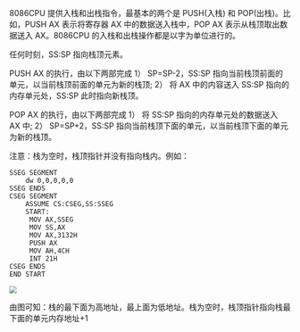 8086CPU 提供入栈和出栈指令，最基本的两个是 PUSH(入栈) 和 POP(出栈)。比如，PUSH AX 表示将寄存器 AX 中的数据送入栈中，POP AX 表示从栈顶取出数据送入 AX。8086CPU 的入栈和出栈操作都是以字为单位进行的。

任何时刻，SS:SP 指向栈顶元素。

PUSH AX 的执行，由以下两部完成
1） SP=SP-2，SS:SP 指向当前栈顶前面的单元，以当前栈顶前面的单元为新的栈顶;
2） 将 AX 中的内容送入 SS:SP 指向的内存单元处，SS:SP 此时指向新栈顶。

POP AX 的执行，由以下两部完成
1） 将 SS:SP 指向的内存单元处的数据送入 AX 中;
2） SP=SP+2，SS:SP 指向当前栈顶下面的单元，以当前栈顶下面的单元为新的栈顶。

注意：栈为空时，栈顶指针并没有指向栈内。例如：

```assembly
SSEG SEGMENT
    dw 0,0,0,0,0
SSEG ENDS
CSEG SEGMENT
    ASSUME CS:CSEG,SS:SSEG
    START:
     MOV AX,SSEG
     MOV SS,AX
     MOV AX,3132H
     PUSH AX
     MOV AH,4CH
     INT 21H
CSEG ENDS
END START
```

<img src="https://img-blog.csdnimg.cn/1fcfcc2e9ced423aa16196225ed79752.png" style="zoom:80%;" />

由图可知：栈的最下面为高地址，最上面为低地址。栈为空时，栈顶指针指向栈最下面的单元内存地址+1

